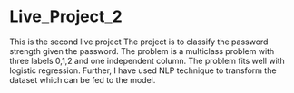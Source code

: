# Live_Project_2
This is the second live project 
The project is to classify the password strength given the password. The problem is a multiclass problem with three labels 0,1,2 and one independent column.
The problem fits well with logistic regression. Further, I have used NLP technique to transform the dataset which can be fed to the model.

